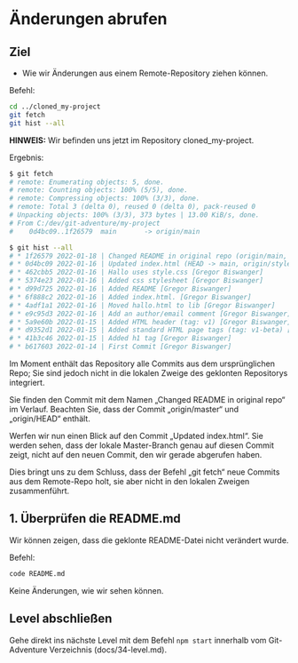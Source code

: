 # Änderungen abrufen
## Ziel
- Wie wir Änderungen aus einem Remote-Repository ziehen können.

Befehl:
```bash
cd ../cloned_my-project
git fetch
git hist --all
```

**HINWEIS:** Wir befinden uns jetzt im Repository cloned_my-project.

Ergebnis:
```bash
$ git fetch
# remote: Enumerating objects: 5, done.
# remote: Counting objects: 100% (5/5), done.
# remote: Compressing objects: 100% (3/3), done.
# remote: Total 3 (delta 0), reused 0 (delta 0), pack-reused 0
# Unpacking objects: 100% (3/3), 373 bytes | 13.00 KiB/s, done.
# From C:/dev/git-adventure/my-project
#    0d4bc09..1f26579  main       -> origin/main

$ git hist --all
# * 1f26579 2022-01-18 | Changed README in original repo (origin/main, origin/HEAD) [Gregor Biswanger]
# * 0d4bc09 2022-01-16 | Updated index.html (HEAD -> main, origin/style) [Gregor Biswanger]
# * 462cbb5 2022-01-16 | Hallo uses style.css [Gregor Biswanger]
# * 5374e23 2022-01-16 | Added css stylesheet [Gregor Biswanger]
# * d99d725 2022-01-16 | Added README [Gregor Biswanger]
# * 6f888c2 2022-01-16 | Added index.html. [Gregor Biswanger]
# * 4adf1a1 2022-01-16 | Moved hallo.html to lib [Gregor Biswanger]
# * e9c95d3 2022-01-16 | Add an author/email comment [Gregor Biswanger]
# * 5a9e60b 2022-01-15 | Added HTML header (tag: v1) [Gregor Biswanger]
# * d9352d1 2022-01-15 | Added standard HTML page tags (tag: v1-beta) [Gregor Biswanger]
# * 41b3c46 2022-01-15 | Added h1 tag [Gregor Biswanger]
# * b617603 2022-01-14 | First Commit [Gregor Biswanger]
```

Im Moment enthält das Repository alle Commits aus dem ursprünglichen Repo; Sie sind jedoch nicht in die lokalen Zweige des geklonten Repositorys integriert.

Sie finden den Commit mit dem Namen „Changed README in original repo“ im Verlauf. Beachten Sie, dass der Commit „origin/master“ und „origin/HEAD“ enthält.

Werfen wir nun einen Blick auf den Commit „Updated index.html“. Sie werden sehen, dass der lokale Master-Branch genau auf diesen Commit zeigt, nicht auf den neuen Commit, den wir gerade abgerufen haben.

Dies bringt uns zu dem Schluss, dass der Befehl „git fetch“ neue Commits aus dem Remote-Repo holt, sie aber nicht in den lokalen Zweigen zusammenführt.

## 1. Überprüfen die README.md
Wir können zeigen, dass die geklonte README-Datei nicht verändert wurde.

Befehl:
```bash
code README.md
```

Keine Änderungen, wie wir sehen können.

## Level abschließen
Gehe direkt ins nächste Level mit dem Befehl `npm start` innerhalb vom Git-Adventure Verzeichnis (docs/34-level.md).